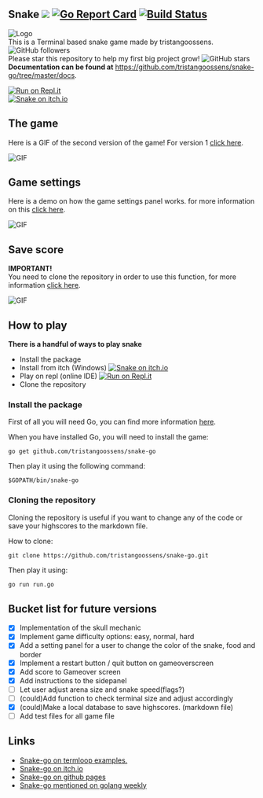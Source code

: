 ## Snake [![](https://godoc.org/github.com/nathany/looper?status.svg)](https://godoc.org/github.com/tristangoossens/snake-go/game) [![Go Report Card](https://goreportcard.com/badge/github.com/tristangoossens/snake-go)](https://goreportcard.com/report/github.com/tristangoossens/snake-go) [![Build Status](https://travis-ci.com/tristangoossens/snake-go.svg?branch=master)](https://travis-ci.com/tristangoossens/snake-go)

![Logo](https://github.com/tristangoossens/snake-go/blob/master/images/snake-logo.png)  
This is a Terminal based snake game made by tristangoossens. ![GitHub followers](https://img.shields.io/github/followers/tristangoossens?style=social)  
Please star this repository to help my first big project grow! ![GitHub stars](https://img.shields.io/github/stars/tristangoossens/snake-go?style=social)  
**Documentation can be found at** https://github.com/tristangoossens/snake-go/tree/master/docs.

[![Run on Repl.it](https://repl.it/badge/github/tristangoossens/snake-go)](https://repl.it/github/tristangoossens/snake-go)  
[![Snake on itch.io](https://github.com/tristangoossens/snake-go/blob/master/images/itch-badge.png)](https://tristangoossens.itch.io/snake-go)

## The game

Here is a GIF of the second version of the game! For version 1 [click here](https://github.com/tristangoossens/snake-go/tree/v1).

![GIF](https://github.com/tristangoossens/snake-go/blob/master/images/game-v2.gif)

## Game settings

Here is a demo on how the game settings panel works. for more information on this [click here](https://github.com/tristangoossens/snake-go/blob/master/docs/gameoptions.md).

![GIF](https://github.com/tristangoossens/snake-go/blob/master/images/gameoptions.gif)

## Save score

**IMPORTANT!**    
You need to clone the repository in order to use this function, for more information [click here](https://github.com/tristangoossens/snake-go/blob/master/docs/instructions.md).

![GIF](https://github.com/tristangoossens/snake-go/blob/master/images/savehighscore.gif)

## How to play

**There is a handful of ways to play snake**
 - Install the package
 - Install from itch (Windows) [![Snake on itch.io](https://github.com/tristangoossens/snake-go/blob/master/images/itch-badge.png)](https://tristangoossens.itch.io/snake-go)
 - Play on repl (online IDE) [![Run on Repl.it](https://repl.it/badge/github/tristangoossens/snake-go)](https://repl.it/github/tristangoossens/snake-go)
 - Clone the repository

### Install the package

First of all you will need Go, you can find more information [here](https://golang.org/).

When you have installed Go, you will need to install the game:

```shell
go get github.com/tristangoossens/snake-go
```

Then play it using the following command:

```shell
$GOPATH/bin/snake-go
```

### Cloning the repository

Cloning the repository is useful if you want to change any of the code or save your highscores to the markdown file.

How to clone:

```shell
git clone https://github.com/tristangoossens/snake-go.git
```

Then play it using:

```bash
go run run.go
```


## Bucket list for future versions

- [x] Implementation of the skull mechanic
- [x] Implement game difficulty options: easy, normal, hard
- [x] Add a setting panel for a user to change the color of the snake, food and border
- [x] Implement a restart button / quit button on gameoverscreen
- [x] Add score to Gameover screen
- [x] Add instructions to the sidepanel
- [ ] Let user adjust arena size and snake speed(flags?)
- [ ] (could)Add function to check terminal size and adjust accordingly
- [x] (could)Make a local database to save highscores. (markdown file)
- [ ] Add test files for all game file

## Links

- [Snake-go on termloop examples.](https://github.com/JoelOtter/termloop)
- [Snake-go on itch.io](https://tristangoossens.itch.io/snake-go)
- [Snake-go on github pages](https://tristangoossens.github.io/snake-go/)
- [Snake-go mentioned on golang weekly](https://golangweekly.com/issues/286)

